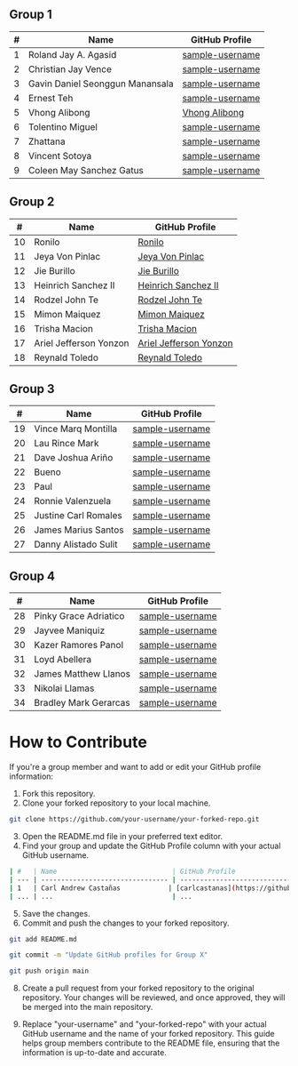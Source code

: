 ## Group 1

| #   | Name                             | GitHub Profile                 |
| --- | -------------------------------- | ------------------------------ |
| 1   | Roland Jay A. Agasid             | [sample-username](https://github.com/sample-username) |
| 2   | Christian Jay Vence              | [sample-username](https://github.com/sample-username) |
| 3   | Gavin Daniel Seonggun Manansala  | [sample-username](https://github.com/sample-username) |
| 4   | Ernest Teh                        | [sample-username](https://github.com/sample-username) |
| 5   | Vhong Alibong                     | [Vhong Alibong](https://github.com/theThird25) |
| 6   | Tolentino Miguel                  | [sample-username](https://github.com/sample-username) |
| 7   | Zhattana                          | [sample-username](https://github.com/sample-username) |
| 8   | Vincent Sotoya                     | [sample-username](https://github.com/sample-username) |
| 9   | Coleen May Sanchez Gatus          | [sample-username](https://github.com/sample-username) |

## Group 2

| #   | Name                             | GitHub Profile                                          |
| --- | -------------------------------- |---------------------------------------------------------|
| 10  | Ronilo                            | [Ronilo](https://github.com/sample-username)   |
| 11  | Jeya Von Pinlac                   | [Jeya Von Pinlac](https://github.com/jeyavon)           |
| 12  | Jie Burillo                       | [Jie Burillo](https://github.com/jie10)                 |
| 13  | Heinrich Sanchez II                | [Heinrich Sanchez II](https://github.com/HeinrichPrsko) |
| 14  | Rodzel John Te                    | [Rodzel John Te](https://github.com/rodzelte)           |
| 15  | Mimon Maiquez                     | [Mimon Maiquez](https://github.com/FumI4096)   |
| 16  | Trisha Macion                      | [Trisha Macion](https://github.com/sample-username)   |
| 17  | Ariel Jefferson Yonzon            | [Ariel Jefferson Yonzon](https://github.com/ArielJeffersonYonzon)   |
| 18  | Reynald Toledo                     | [Reynald Toledo](https://github.com/sample-username)   |

## Group 3

| #   | Name                             | GitHub Profile                 |
| --- | -------------------------------- | ------------------------------ |
| 19  | Vince Marq Montilla               | [sample-username](https://github.com/sample-username) |
| 20  | Lau Rince Mark                     | [sample-username](https://github.com/sample-username) |
| 21  | Dave Joshua Ariño                 | [sample-username](https://github.com/sample-username) |
| 22  | Bueno                             | [sample-username](https://github.com/sample-username) |
| 23  | Paul                               | [sample-username](https://github.com/sample-username) |
| 24  | Ronnie Valenzuela                 | [sample-username](https://github.com/sample-username) |
| 25  | Justine Carl Romales              | [sample-username](https://github.com/sample-username) |
| 26  | James Marius Santos               | [sample-username](https://github.com/sample-username) |
| 27  | Danny Alistado Sulit              | [sample-username](https://github.com/sample-username) |

## Group 4

| #   | Name                             | GitHub Profile                 |
| --- | -------------------------------- | ------------------------------ |
| 28  | Pinky Grace Adriatico             | [sample-username](https://github.com/sample-username) |
| 29  | Jayvee Maniquiz                   | [sample-username](https://github.com/sample-username) |
| 30  | Kazer Ramores Panol               | [sample-username](https://github.com/sample-username) |
| 31  | Loyd Abellera                     | [sample-username](https://github.com/sample-username) |
| 32  | James Matthew Llanos              | [sample-username](https://github.com/sample-username) |
| 33  | Nikolai Llamas                    | [sample-username](https://github.com/sample-username) |
| 34  | Bradley Mark Gerarcas             | [sample-username](https://github.com/sample-username) |

# How to Contribute

If you're a group member and want to add or edit your GitHub profile information:

1. Fork this repository.
2. Clone your forked repository to your local machine.

```bash
git clone https://github.com/your-username/your-forked-repo.git

```

3. Open the README.md file in your preferred text editor.
4. Find your group and update the GitHub Profile column with your actual GitHub username.

```bash
| #   | Name                             | GitHub Profile                 |
| --- | -------------------------------- | ------------------------------ |
| 1   | Carl Andrew Castañas            | [carlcastanas](https://github.com/carlcastanas) |
| ... | ...                              | ...                            |
```

5. Save the changes.
6. Commit and push the changes to your forked repository.

```bash
git add README.md
```

```bash
git commit -m "Update GitHub profiles for Group X"
```

```bash
git push origin main
```

8. Create a pull request from your forked repository to the original repository.
Your changes will be reviewed, and once approved, they will be merged into the main repository.

9. Replace "your-username" and "your-forked-repo" with your actual GitHub username and the name of your forked repository. This guide helps group members contribute to the README file, ensuring that the information is up-to-date and accurate.
